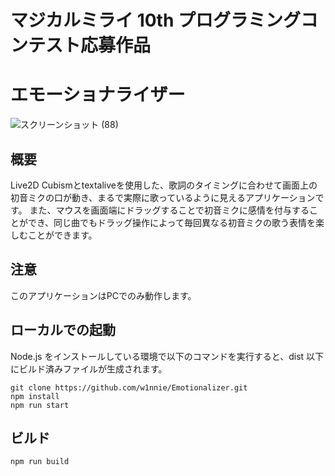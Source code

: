 # マジカルミライ 10th プログラミングコンテスト応募作品
# エモーショナライザー
![スクリーンショット (88)](https://user-images.githubusercontent.com/38754862/180238337-9472f297-f3e7-4dfe-8a2b-f65a33549545.png)

## 概要
Live2D Cubismとtextaliveを使用した、歌詞のタイミングに合わせて画面上の初音ミクの口が動き、まるで実際に歌っているように見えるアプリケーションです。
また、マウスを画面端にドラッグすることで初音ミクに感情を付与することができ、同じ曲でもドラッグ操作によって毎回異なる初音ミクの歌う表情を楽しむことができます。

## 注意
このアプリケーションはPCでのみ動作します。

## ローカルでの起動
Node.js をインストールしている環境で以下のコマンドを実行すると、dist 以下にビルド済みファイルが生成されます。
```
git clone https://github.com/w1nnie/Emotionalizer.git
npm install
npm run start
```
## ビルド
```
npm run build
```
